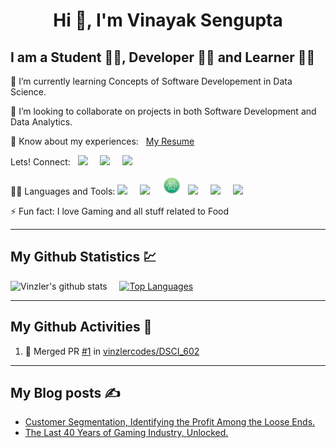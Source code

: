 ## <h1 align="center">Hi 👋, I'm Vinayak Sengupta</h1>

## I am a Student :man_student:, Developer :technologist: and Learner :raising_hand_man:
🌱 I’m currently learning Concepts of Software Developement in Data Science.

👯 I’m looking to collaborate on projects in both Software Development and Data Analytics.

📄 Know about my experiences: &nbsp; [My Resume](https://drive.google.com/file/d/16bYe0x4WpbzGytyvmpK7waj9VGYPzTv1/view?usp=sharing)

Lets! Connect:  &nbsp;  [<img height="30" src="https://cdn.jsdelivr.net/npm/simple-icons@v4/icons/instagram.svg" />](https://www.instagram.com/invites/contact/?utm_source=ig_contact_invite&utm_medium=user_email&utm_content=i603x5) &nbsp;  &nbsp;   [<img height="30" src="https://cdn.jsdelivr.net/npm/simple-icons@v4/icons/linkedin.svg" />](https://www.linkedin.com/in/vinayak-sengupta-022a86bb) &nbsp; &nbsp;  [<img height="30" src="https://cdn.jsdelivr.net/npm/simple-icons@v4/icons/gmail.svg" />](https://www.vinayak.sengupta@gmail.com)

 :man_technologist: Languages and Tools: <img src="https://cdn.jsdelivr.net/npm/programming-languages-logos/src/java/java.png" height="30"> &nbsp; &nbsp;  <img src="https://cdn.jsdelivr.net/npm/programming-languages-logos/src/python/python.png" height="30"> &nbsp; &nbsp;  <img src="https://raw.githubusercontent.com/github/explore/80688e429a7d4ef2fca1e82350fe8e3517d3494d/topics/atom/atom.png" height="30"> &nbsp; <img src="https://user-images.githubusercontent.com/34100245/117599130-3961b180-b117-11eb-8bf4-84b100505706.png" height="30"> &nbsp; &nbsp; <img src="https://user-images.githubusercontent.com/34100245/117599245-6e6e0400-b117-11eb-97a5-3b64700945bc.png" height="30"> &nbsp; &nbsp;  <img src="https://upload.wikimedia.org/wikipedia/commons/thumb/e/e0/Git-logo.svg/1280px-Git-logo.svg.png" height="25">

 ⚡ Fun fact: I love Gaming and all stuff related to Food
 
 ---

## My Github Statistics :chart:

![Vinzler's github stats](https://github-readme-stats-orcin-one.vercel.app/api?username=vinzlercodes&count_private=true&show_icons=true&hide_border=true) &nbsp; &nbsp; [![Top Languages](https://github-readme-stats-orcin-one.vercel.app/api/top-langs/?username=vinzlercodes&hide_border=true)](https://github.com/vinzlercodes/github-readme-stats)

---

## My Github Activities :shopping_cart:

<!--START_SECTION:activity-->
1. 🎉 Merged PR [#1](https://github.com/vinzlercodes/DSCI_602/pull/1) in [vinzlercodes/DSCI_602](https://github.com/vinzlercodes/DSCI_602)
<!--END_SECTION:activity-->

---

## My Blog posts :writing_hand:
<!-- BLOG-POST-LIST:START -->
- [Customer Segmentation, Identifying the Profit Among the Loose Ends.](https://medium.com/swlh/customer-segmentation-identifying-the-profit-among-the-loose-ends-6fe4d6279873?source=rss-315151b8e67d------2)
- [The Last 40 Years of Gaming Industry, Unlocked.](https://medium.com/swlh/the-last-40-years-of-gaming-industry-unlocked-baf4699ad8ba?source=rss-315151b8e67d------2)
<!-- BLOG-POST-LIST:END -->
